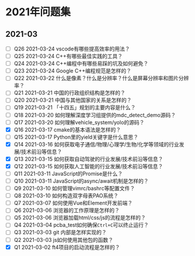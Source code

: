 # 2021年问题集

## 2021-03

- [ ] Q26 2021-03-24 vscode有哪些提高效率的用法？
- [ ] Q25 2021-03-24 C++有哪些最佳实践的工具？
- [ ] Q24 2021-03-24 C++编程中有哪些易踩的坑及如何避免？
- [ ] Q23 2021-03-24 Google C++编程规范是怎样的？
- [ ] Q22 2021-03-22 什么是像素？什么是分辨率？什么是屏幕分辨率和图片分辨率？
- [ ] Q21 2021-03-21 中国的行政组织结构是怎样的？
- [ ] Q20 2021-03-21 中国与其他国家的关系是怎样的？
- [ ] Q19 2021-03-21 「十四五」规划的主要内容是什么？
- [ ] Q18 2021-03-20 如何理解深度学习组提供的mdc_detect_demo源码？
- [ ] Q17 2021-03-20 如何理解vehicle_system/yolo的源码？
- [x] Q16 2021-03-17 cmake的基本语法是怎样的？
- [ ] Q15 2021-03-17 Python里的yield关键字是什么意思？
- [x] Q14 2021-03-16 如何获取电子通信/物理/心理学/生物/化学等领域的行业发展/技术前沿等信息？
- [x] Q13 2021-03-15 如何获取自动驾驶的行业发展/技术前沿等信息？
- [x] Q12 2021-03-15 如何获取人工智能的行业发展/技术前沿等信息？
- [ ] Q11 2021-03-11 JavaScript的Promise是什么？
- [ ] Q10 2021-03-11 JavaScript的async/await机制是怎样的？
- [ ] Q9 2021-03-10 如何管理vimrc/bashrc等配置文件？
- [ ] Q8 2021-03-10 如何构造双字母表PAO系统？
- [ ] Q7 2021-03-07 如何使用Vue和Element开发前端？
- [ ] Q6 2021-03-06 浏览器的工作原理是怎样的？
- [ ] Q5 2021-03-06 浏览器加载html/css/js的流程是怎样的？
- [ ] Q4 2021-03-04 pcba_test如何确保`Ctrl+C`可以终止运行？
- [ ] Q3 2021-03-03 git 内部是怎样实现的？
- [ ] Q2 2021-03-03 js如何使用其他包的函数？
- [x] Q1 2021-03-02 ft4项目的启动流程是怎样的？
